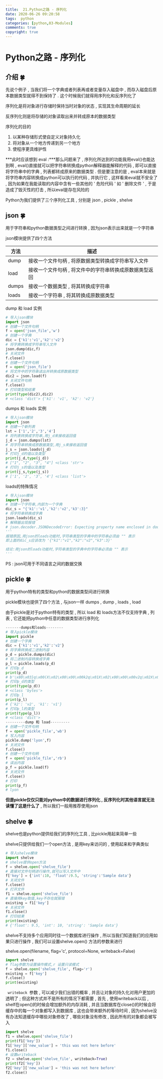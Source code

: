 ```yaml
---
title:  21.Python之路 - 序列化
date: 2020-06-26 09:20:58
tags:  python
categories: [python,03-Modules]
comments: true
copyright: true
---
```




# Python之路 - 序列化

## 介绍  🍀

先说个例子 , 当我们将一个字典或者列表再或者变量存入磁盘中 , 而存入磁盘后原本数据类型就得不到保持了 . 这个时候我们就得用序列化和反序列化了

序列化是将对象进行存储时保持当时对象的状态 , 实现其生命周期的延长 

反序列化则是将存储的对象读取出来并转成原本的数据类型

序列化的目的

1. 以某种存储形式使自定义对象持久化
2. 将对象从一个地方传递到另一个地方
3. 使程序更具维护性

<!--more-->

***此时应该想到 eval :***那么问题来了 , 序列化所达到的功能我用eval()也能达到啊 , eval()直接就可以把字符串转换成python解释器能解释的代码 , 即可以直接将字符串中的字典 , 列表都转成原来的数据类型 . 但是要注意的是 , eval本来就是将字符串内容转换成python可以执行的代码 , 并执行它 , 这样看来eval就不安全了 , 因为如果在我能读取的内容中含有一些其他的 ' 危险代码 ' 如 ' 删除文件 ' , 于是造成了毁灭性的打击 , 所以eval是存在风险的 

Python为我们提供了三个序列化工具 , 分别是 json , pickle , shelve

## json  🍀

用于字符串和python数据类型之间进行转换 , 因为json表示出来就是一个字符串

json模块提供了四个方法

| 方法    | 描述                            |
| ----- | ----------------------------- |
| dump  | 接收一个文件句柄 , 将原数据类型转换成字符串写入文件   |
| load  | 接收一个文件句柄 , 将文件中的字符串转换成原数据类型返回 |
| dumps | 接收一个数据类型 , 将其转换成字符串           |
| loads | 接收一个字符串 , 将其转换成原数据类型          |

dump 和 load 实例

```python
# 导入json模块
import json
# 创建一个文件句柄
f = open('json_file','w')
# 创建一个字典
dic = {'k1':'v1','k2':'v2'}
# 将字典转换成字符串写入文件
json.dump(dic,f)
# 关闭文件
f.close()
# 创建一个文件句柄
f = open('json_file')
# 将文件中的字符串读出并转换成原数据类型
dic2 = json.load(f)
# 关闭文件句柄
f.close()
# 打印类型和结果
print(type(dic2),dic2)
# <class 'dict'> {'k1': 'v1', 'k2': 'v2'}
```

dumps 和 loads 实例

```python
# 导入json模块
import json
# 创建一个新列表
lst = ['1','2','3','4']
# 将列表转换成字符串,用j_d来接收返回值
j_d = json.dumps(lst)
# 将字符串转换成原数据类型,用j_s来接收返回值
j_s = json.loads(j_d)
# 打印j_d的值以及类型
print(j_d,type(j_d))
# ["1", "2", "3", "4"] <class 'str'>
# 打印j_s的值以及类型
print(j_s,type(j_s))
# ['1', '2', '3', '4'] <class 'list'>
```

loads的特殊情况

```python
# 导入json模块
import json
# 创建一个字符串,内部为一个字典
dic_s = "{'k1':'v1','k2':'v2','k3':3}"
# 将字符串转换成字典
json.loads(dic_s)
# 解释器出现报错
# json.decoder.JSONDecodeError: Expecting property name enclosed in double quotes: line 1 column 2 (char 1)
'''
报错原因,用json的loads功能时,字符串类型的字典中的字符串必须由 "" 表示
即上面的dic_s应该改为 '{"k1":"v1","k2":"v2","k3":3}'

结论:用json的loads功能时,字符串类型的字典中的字符串必须由 "" 表示
'''
```

PS : json可用于不同语言之间的数据交换

## pickle   🍀

用于python特有的类型和python的数据类型间进行转换

pickle模块也提供了四个方法 , 与json一样 dumps , dump , loads , load

由于pickle是对于python特有的类型 , 所以 load 和 loads方法不仅支持字典 , 列表  , 它还能把python中任意的数据类型进行序列化

```python
-------dumps和loads--------
# 导入pickle模块
import pickle
# 创建一个字典
dic = {'k1':'v1','k2':'v2'}
# 将字典转换成二进制内容
p_d = pickle.dumps(dic)
# 将二进制内容转换成字典
p_l = pickle.loads(p_d)
# 打印p_d
print(p_d)  
# b'\x80\x03}q\x00(X\x02\x00\x00\x00k2q\x01X\x02\x00\x00\x00v2q\x02X\x02\x00\x00\x00k1q\x03X\x02\x00\x00\x00v1q\x04u.'
# 打印p_d的类型
print(type(p_d))
# <class 'bytes'>
# 打印p_l
print(p_l)
# {'k2': 'v2', 'k1': 'v1'}
# 打印p_l的类型
print(type(p_l))
# <class 'dict'>
---------dump 和 load---------
# 创建一个文件句柄
f = open('pickle_file','wb')
# 写入内容
pickle.dump('lyon',f)
# 关闭文件
f.close()
# 创建一个文件句柄
f = open('pickle_file','rb')
# 读出内容
p_f = pickle.load(f)
# 关闭文件
f.close()
# 打印
print(p_f)
# lyon
```

**但是pickle仅仅只能对python中的数据进行序列化 , 反序列化时其他语言就无法读懂了这是什么了** , 所以我们一般用推荐使用json

## shelve  🍀

shelve也是python提供给我们的序列化工具 , 比pickle用起来简单一些

shelve只提供给我们一个open方法 , 是用key来访问的 ,  使用起来和字典类似

```python
# 导入shelve模块
import shelve
# shelve提供open方法
f = shelve.open('shelve_file')
# 直接对文件句柄进行操作,就可以写入文件中
f['key'] = {'int':10, 'float':9.5, 'string':'Sample data'}  
# 关闭文件
f.close()
# 打开文件
f1 = shelve.open('shelve_file')
# 直接用key取值,key不存在就报错
existing = f1['key']
# 关闭文件
f1.close()
# 打印结果
print(existing)
# {'float': 9.5, 'int': 10, 'string': 'Sample data'}
```

shelve不支持多个应用同时往一个数据库进行操作 , 所以当我们知道我们的应用如果只进行操作 , 我们可以设置shelve.open() 方法的参数来进行

 shelve.open(filename, flag='c', protocol=None, writeback=False)

```python
import shelve
# flag参数为设置操作模式,r 设置只读模式
f = shelve.open('shelve_file', flag='r')
existing = f['key']
f.close()
print(existing)
```

`  writeback  `参数 , 可以减少我们出错的概率 , 并且让对象的持久化对用户更加的透明了 ; 但这种方式并不是所有的情况下都需要 , 首先 , 使用writeback以后 , shelf在open()的时候会增加额外的内存消耗 , 并且当数据库在close()的时候会将缓存中的每一个对象都写入到数据库 , 这也会带来额外的等待时间 , 因为shelve没有办法知道缓存中哪些对象修改了 , 哪些对象没有修改 , 因此所有的对象都会被写入

```python
import shelve
f1 = shelve.open('shelve_file')
print(f1['key'])
f1['key']['new_value'] = 'this was not here before'
f1.close()
# 设置writeback
f2 = shelve.open('shelve_file', writeback=True)
print(f2['key'])
f2['key']['new_value'] = 'this was not here before'
f2.close()
```